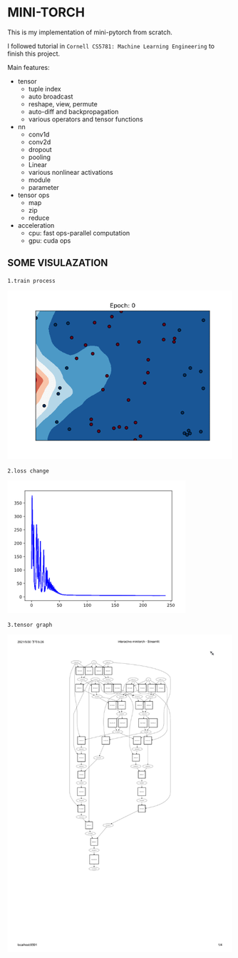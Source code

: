 # MINI-TORCH

This is my implementation of mini-pytorch from scratch.

I followed tutorial in `Cornell CS5781: Machine Learning Engineering` to finish this project. 

Main features:

- tensor
    - tuple index
    - auto broadcast
    - reshape, view, permute
    - auto-diff and backpropagation
    - various operators and tensor functions
- nn
    - conv1d
    - conv2d
    - dropout
    - pooling
    - Linear
    - various nonlinear activations
    - module
    - parameter
- tensor ops
    - map
    - zip
    - reduce
- acceleration
    - cpu: fast ops-parallel computation
    - gpu: cuda ops

## SOME VISULAZATION

`1.train process`

<img src="module-3/result/GPU/ezgif.com-gif-maker.gif">

`2.loss change`

<img src="module-3/result/GPU/loss.png" width=400>

`3.tensor graph`

<img src="module-1/result/structure.jpg" width=800>



